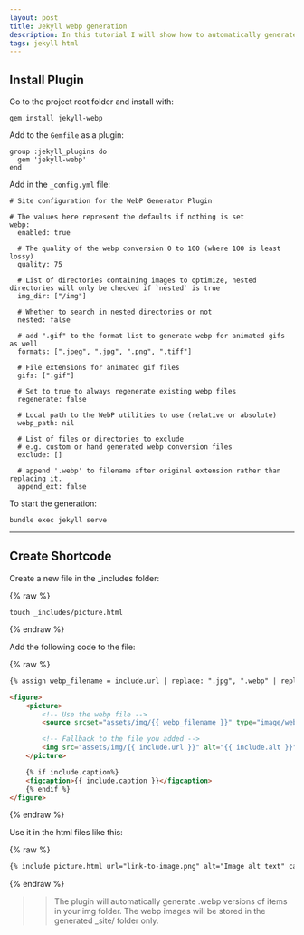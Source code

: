 ```yaml
---
layout: post
title: Jekyll webp generation
description: In this tutorial I will show how to automatically generate webp files from jekyll image assets and include them to the html with a shortcode.
tags: jekyll html
---
```


## Install Plugin

Go to the project root folder and install with:

```shell
gem install jekyll-webp
```

Add to the `Gemfile` as a plugin:

```shell
group :jekyll_plugins do
  gem 'jekyll-webp'
end
```

Add in the `_config.yml` file:

```shell
# Site configuration for the WebP Generator Plugin

# The values here represent the defaults if nothing is set
webp:
  enabled: true

  # The quality of the webp conversion 0 to 100 (where 100 is least lossy)
  quality: 75

  # List of directories containing images to optimize, nested directories will only be checked if `nested` is true
  img_dir: ["/img"]

  # Whether to search in nested directories or not
  nested: false

  # add ".gif" to the format list to generate webp for animated gifs as well
  formats: [".jpeg", ".jpg", ".png", ".tiff"]

  # File extensions for animated gif files
  gifs: [".gif"]

  # Set to true to always regenerate existing webp files
  regenerate: false

  # Local path to the WebP utilities to use (relative or absolute)
  webp_path: nil

  # List of files or directories to exclude
  # e.g. custom or hand generated webp conversion files
  exclude: []

  # append '.webp' to filename after original extension rather than replacing it.
  append_ext: false
```

To start the generation:

```shell
bundle exec jekyll serve
```

---

## Create Shortcode

Create a new file in the \_includes folder:

{% raw %}

```shell
touch _includes/picture.html
```

{% endraw %}

Add the following code to the file:

{% raw %}

```html
{% assign webp_filename = include.url | replace: ".jpg", ".webp" | replace: ".jpeg", ".webp" | replace: ".png", ".webp" | replace: ".tiff", ".webp" %}

<figure>
    <picture>
        <!-- Use the webp file -->
        <source srcset="assets/img/{{ webp_filename }}" type="image/webp" />

        <!-- Fallback to the file you added -->
        <img src="assets/img/{{ include.url }}" alt="{{ include.alt }}" />
    </picture>

    {% if include.caption%}
    <figcaption>{{ include.caption }}</figcaption>
    {% endif %}
</figure>
```

{% endraw %}

Use it in the html files like this:

{% raw %}

```html
{% include picture.html url="link-to-image.png" alt="Image alt text" caption="Image caption" %}
```

{% endraw %}

> > The plugin will automatically generate .webp versions of items in your img folder. The webp images will be stored in the generated \_site/ folder only.
